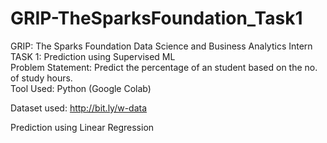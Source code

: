 # GRIP-TheSparksFoundation_Task1
GRIP: The Sparks Foundation Data Science and Business Analytics Intern  
TASK 1: Prediction using Supervised ML  
Problem Statement: Predict the percentage of an student based on the no. of study hours.  
Tool Used: Python (Google Colab)

Dataset used: http://bit.ly/w-data

Prediction using Linear Regression
